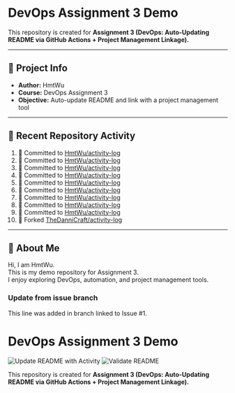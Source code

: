 # DevOps Assignment 3 Demo

This repository is created for **Assignment 3 (DevOps: Auto-Updating README via GitHub Actions + Project Management Linkage).**

---

## 📌 Project Info
- **Author:** HmtWu
- **Course:** DevOps Assignment 3
- **Objective:** Auto-update README and link with a project management tool

---

## 🚀 Recent Repository Activity
<!--START_SECTION:activity-->
1. 📝 Committed to [HmtWu/activity-log](https://github.com/HmtWu/activity-log/commit/1238cf8909bb872353eaeabd892533b958991d83)
2. 📝 Committed to [HmtWu/activity-log](https://github.com/HmtWu/activity-log/commit/392126ae9750d23f8ee4f942c79b0701aceefaa9)
3. 📝 Committed to [HmtWu/activity-log](https://github.com/HmtWu/activity-log/commit/b7bed074bd8ce19073d3b2a35a0acff7071029e6)
4. 📝 Committed to [HmtWu/activity-log](https://github.com/HmtWu/activity-log/commit/d1dc693342c4dc38590de8217e7d6e8379289727)
5. 📝 Committed to [HmtWu/activity-log](https://github.com/HmtWu/activity-log/commit/d45903f5dac1600253a216046eabd2052cc16d1b)
6. 📝 Committed to [HmtWu/activity-log](https://github.com/HmtWu/activity-log/commit/f65944577684b0f6928f4abf1c3f9356159c97e6)
7. 📝 Committed to [HmtWu/activity-log](https://github.com/HmtWu/activity-log/commit/ac0a12a2a6b71b1b5a25a73e2e30bbf25ab230d6)
8. 📝 Committed to [HmtWu/activity-log](https://github.com/HmtWu/activity-log/commit/f2658e8626ec3cc2d5f5a3c282d035b8e14ad30e)
9. 📝 Committed to [HmtWu/activity-log](https://github.com/HmtWu/activity-log/commit/16f54eaf3a8ccbf1a76d80198f15b6bb3e7935d9)
10. 🍴 Forked [TheDanniCraft/activity-log](https://github.com/TheDanniCraft/activity-log)
<!--END_SECTION:activity-->

---

## 🙋 About Me
<!-- MYLINKS:START -->
Hi, I am HmtWu.  
This is my demo repository for Assignment 3.  
I enjoy exploring DevOps, automation, and project management tools.  
<!-- MYLINKS:END -->

### Update from issue branch
This line was added in branch linked to Issue #1.

# DevOps Assignment 3 Demo

![Update README with Activity](https://github.com/HmtWu/devops-assignment3/actions/workflows/update-readme.yml/badge.svg)
![Validate README](https://github.com/HmtWu/devops-assignment3/actions/workflows/validate-readme.yml/badge.svg)

This repository is created for **Assignment 3 (DevOps: Auto-Updating README via GitHub Actions + Project Management Linkage).**


